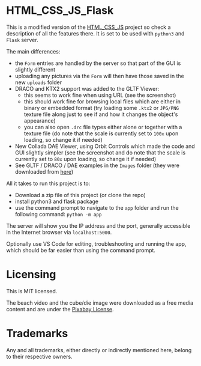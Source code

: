 # HTML_CSS_JS_Flask
This is a modified version of the [HTML_CSS_JS](https://github.com/GitHubDragonFly/HTML_CSS_JS) project so check a description of all the features there. It is set to be used with `python3` and `Flask` server.

The main differences:
 - the `Form` entries are handled by the server so that part of the GUI is slightly different
 - uploading any pictures via the `Form` will then have those saved in the new `uploads` folder
 - DRACO and KTX2 support was added to the GLTF Viewer:
   - this seems to work fine when using URL (see the screenshot)
   - this should work fine for browsing local files which are either in binary or embedded format (try loading some `.ktx2` or `JPG/PNG` texture file along just to see if and how it changes the object's appearance)
   - you can also open `.drc` file types either alone or together with a texture file (do note that the scale is currently set to `100x` upon loading, so change it if needed)
 - New Collada DAE Viewer, using Orbit Controls which made the code and GUI slightly simpler (see the screenshot and do note that the scale is currently set to `80x` upon loading, so change it if needed)
 - See GLTF / DRACO / DAE examples in the `Images` folder (they were downloaded from [here](https://github.com/mrdoob/three.js))

All it takes to run this project is to:
 - Download a zip file of this project (or clone the repo)
 - install python3 and flask package
 - use the command prompt to navigate to the `app` folder and run the following command: `python -m app`

The server will show you the IP address and the port, generally accessible in the Internet browser via `localhost:5000`.

Optionally use VS Code for editing, troubleshooting and running the app, which should be far easier than using the command prompt.

# Licensing
This is MIT licensed.

The beach video and the cube/die image were downloaded as a free media content and are under the [Pixabay License](https://pixabay.com/service/license/).

# Trademarks
Any and all trademarks, either directly or indirectly mentioned here, belong to their respective owners.
